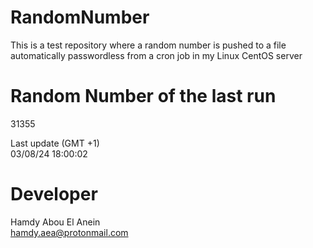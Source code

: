 # RandomNumber    
This is a test repository where a random number is pushed to a file automatically passwordless from a cron job in my Linux CentOS server    
# Random Number of the last run   
31355
      
Last update (GMT +1)    
03/08/24 18:00:02
# Developer    
Hamdy Abou El Anein   
hamdy.aea@protonmail.com
